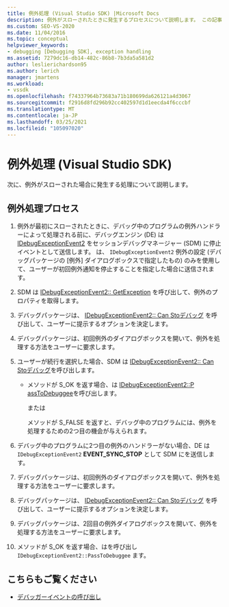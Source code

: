 ```yaml
---
title: 例外処理 (Visual Studio SDK) |Microsoft Docs
description: 例外がスローされたときに発生するプロセスについて説明します。 この記事では、関連するすべての手順について説明します。
ms.custom: SEO-VS-2020
ms.date: 11/04/2016
ms.topic: conceptual
helpviewer_keywords:
- debugging [Debugging SDK], exception handling
ms.assetid: 7279dc16-db14-482c-86b8-7b3da5a581d2
author: leslierichardson95
ms.author: lerich
manager: jmartens
ms.workload:
- vssdk
ms.openlocfilehash: f74337964b73683a71b180699da626121a4d3067
ms.sourcegitcommit: f2916d8fd296b92cc402597d1d1eecda4f6cccbf
ms.translationtype: MT
ms.contentlocale: ja-JP
ms.lasthandoff: 03/25/2021
ms.locfileid: "105097020"
---
```

# <a name="exception-handling-visual-studio-sdk"></a>例外処理 (Visual Studio SDK)
次に、例外がスローされた場合に発生する処理について説明します。

## <a name="exception-handling-process"></a>例外処理プロセス

1. 例外が最初にスローされたときに、デバッグ中のプログラムの例外ハンドラーによって処理される前に、デバッグエンジン (DE) は [IDebugExceptionEvent2](../../extensibility/debugger/reference/idebugexceptionevent2.md) をセッションデバッグマネージャー (SDM) に停止イベントとして送信します。 は、 `IDebugExceptionEvent2` 例外の設定 (デバッグパッケージの [例外] ダイアログボックスで指定したもの) のみを使用して、ユーザーが初回例外通知を停止することを指定した場合に送信されます。

2. SDM は [IDebugExceptionEvent2:: GetException](../../extensibility/debugger/reference/idebugexceptionevent2-getexception.md) を呼び出して、例外のプロパティを取得します。

3. デバッグパッケージは、 [IDebugExceptionEvent2:: Can Stoデバッグ](../../extensibility/debugger/reference/idebugexceptionevent2-canpasstodebuggee.md) を呼び出して、ユーザーに提示するオプションを決定します。

4. デバッグパッケージは、初回例外のダイアログボックスを開いて、例外を処理する方法をユーザーに要求します。

5. ユーザーが続行を選択した場合、SDM は [IDebugExceptionEvent2:: Can Stoデバッグ](../../extensibility/debugger/reference/idebugexceptionevent2-canpasstodebuggee.md)を呼び出します。

    - メソッドが S_OK を返す場合、は [IDebugExceptionEvent2::P assToDebuggee](../../extensibility/debugger/reference/idebugexceptionevent2-passtodebuggee.md)を呼び出します。

         または

         メソッドが S_FALSE を返すと、デバッグ中のプログラムには、例外を処理するための2つ目の機会が与えられます。

6. デバッグ中のプログラムに2つ目の例外のハンドラーがない場合、DE は `IDebugExceptionEvent2` **EVENT_SYNC_STOP** として SDM にを送信します。

7. デバッグパッケージは、初回例外のダイアログボックスを開いて、例外を処理する方法をユーザーに要求します。

8. デバッグパッケージは、 [IDebugExceptionEvent2:: Can Stoデバッグ](../../extensibility/debugger/reference/idebugexceptionevent2-canpasstodebuggee.md) を呼び出して、ユーザーに提示するオプションを決定します。

9. デバッグパッケージは、2回目の例外ダイアログボックスを開いて、例外を処理する方法をユーザーに要求します。

10. メソッドが S_OK を返す場合、はを呼び出し `IDebugExceptionEvent2::PassToDebuggee` ます。

## <a name="see-also"></a>こちらもご覧ください
- [デバッガーイベントの呼び出し](../../extensibility/debugger/calling-debugger-events.md)
